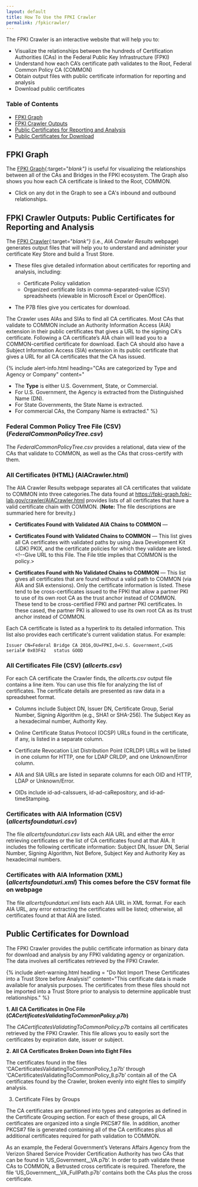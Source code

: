 ```yaml
---
layout: default 
title: How To Use the FPKI Crawler
permalink: /fpkicrawler/
---
```


The FPKI Crawler is an interactive website that will help you to:

* Visualize the relationships between the hundreds of Certification Authorities (CAs) in the Federal Public Key Infrastructure (FPKI)
* Understand how each CA’s certificate path validates to the Root, Federal Common Policy CA (COMMON)<!--I don't see that the Graph shows you how each CA validates to COMMON.--> 
* Obtain output files with public certificate information for reporting and analysis
* Download public certificates

### Table of Contents
<!--This intro didn't fully encapsulate all that the FPKI Crawler does, so I added the rest--hopefully correct. -->  
<!--This is a TOC for reader navigation--LaChelle prefers.-->
* [FPKI Graph](#fpki-graph)
* [FPKI Crawler Outputs](#fpki-crawler-outputs)
* [Public Certificates for Reporting and Analysis](#public-certificates-for-reporting-and-analysis)
* [Public Certificates for Download](#public-certificates-for-download)

## FPKI Graph

The [FPKI Graph](https://fpki-graph.fpki-lab.gov/){:target="_blank"}_ is useful for visualizing the relationships between all of the CAs and Bridges in the FPKI ecosystem. The Graph also shows you how each CA certificate is linked to the Root, COMMON.<!--I don't see the COMMON linkage in the Graph.--> 

* Click on any dot in the Graph to see a CA's inbound and outbound relationships. 

## FPKI Crawler Outputs:  Public Certificates for Reporting and Analysis

The [FPKI Crawler](https://fpki-graph.fpki-lab.gov/crawler/){:target="_blank"}_ (i.e., _AIA Crawler Results_ webpage) generates output files that will help you to understand and administer your certificate Key Store and build a Trust Store.

* These files give detailed information about certificates for reporting and analysis, including:

  * Certificate Policy validation
  * Organized certificate lists in comma-separated-value (CSV) spreadsheets (viewable in Microsoft Excel or OpenOffice)<!--The files are in different formats--csv, html, xml, etc.-->.

* The P7B files give you certicates for download.

The Crawler uses AIAs and SIAs to find all CA certificates. Most CAs that validate to COMMON include an Authority Information Access (AIA) extension in their public certificates that gives a URL to the signing CA's certificate. Following a CA certificate’s AIA chain will lead you to a COMMON-certified certificate for download.<!--Isn't that what the P7B files are for?--> Each CA should also have a Subject Information Access (SIA) extension in its public certificate that gives a URL for all CA certificates that the CA has issued.

{% include alert-info.html heading="CAs are categorized by Type and Agency or Company" content="

* The **Type** is either U.S. Government, State, or Commercial.
* For U.S. Government, the Agency is extracted from the Distinguished Name (DN). 
* For State Governments, the State Name is extracted. 
* For commercial CAs, the Company Name is extracted." %}

### Federal Common Policy Tree File (CSV) (_FederalCommonPolicyTree.csv_)

The _FederalCommonPolicyTree.csv_ provides a relational, data view of <!--All?-->the CAs that validate to COMMON, as well as the CAs that cross-certify with them. <!--If All, then this is also an All Certificates output file and summary 3 bullets below belong above this section.-->

### All Certificates (HTML) (AIACrawler.html)

<!--Real Description: "Crawler Output as HTML
Lists Certificate Paths to Common Policy and **Validating Policies**"-->

The AIA Crawler Results webpage separates all CA certificates that validate to COMMON into three categories.The data found at https://fpki-graph.fpki-lab.gov/crawler/AIACrawler.html provides lists of all certificates that have a valid certificate chain with COMMON.  <!--Third one below is those that do NOT validate to COMMON.--> (**Note:** The file descriptions are summaried here for brevity.)

* **Certificates Found with Validated AIA Chains to COMMON** &mdash; <!--What is the file format? Other Files give the format.>This list gives all CA certificates with validated paths to COMMON. <!--Give URL to this File. The File title implies that COMMON is the policy.-->

* **Certificates Found with Validated Chains to COMMON** &mdash; This list gives all CA certificates with validated paths by using Java Development Kit (JDK) PKIX, and the certificate policies for which they validate are listed.  <!--Give URL to this File. The File title implies that COMMON is the policy.> 

* **Certificates Found with No Validated Chains to COMMON** &mdash; This list gives all certificates that are found without a valid path to COMMON (via AIA and SIA extensions). Only the certificate information is listed. These tend to be cross-certificates issued to the FPKI that allow a partner PKI to use of its own root CA as the trust anchor instead of COMMON.<!--Explain how cross-certificates can be issued to the whole FPKI itself. Meaning is cross-certificates between FPKI CAs and partner PKI CAs?--> These tend to be cross-certified FPKI and partner PKI certificates. In these cased, the partner PKI is allowed to use its own root CA as its trust anchor instead of COMMON.

Each CA certificate is listed as a hyperlink to its detailed information. <!--Aren't those above in other lists also hyperlinked? Not stated in those cases.-->This list also provides each certificate's current validation status. For example:

   ```
Issuer CN=Federal Bridge CA 2016,OU=FPKI,O=U.S. Government,C=US serial# 0x03F42   status GOOD
   ```

<!--XML format output file should come here - order on webpage shows this precedes CSV file.-->

### All Certificates File (CSV) (_allcerts.csv_)

For each CA certificate the Crawler finds, the _allcerts.csv_ output file contains a line item. You can use this file for analyzing the list of certificates. The certificate details are presented as raw data in a spreadsheet format. 

* Columns include Subject DN, Issuer DN, Certificate Group, Serial Number, Signing Algorithm (e.g., SHA1 or SHA-256). The Subject Key as a hexadecimal number, Authority Key.

* Online Certificate Status Protocol (OCSP) URLs found in the certificate<!--Will also be in an AIA or SIA extension?-->, if any, is listed in a separate column. 

* Certificate Revocation List Distribution Point (CRLDP) URLs will be listed in one column for HTTP, one for LDAP CRLDP, and one Unknown/Error column.

* AIA and SIA URLs are listed in separate columns for each OID and HTTP, LDAP or Unknown/Error. 

* OIDs include id-ad-caIssuers, id-ad-caRepository, and id-ad-timeStamping.

### Certificates with AIA Information (CSV) (_allcertsfoundaturi.csv_)

The file _allcertsfoundaturi.csv_ lists each AIA URL and either the error retrieving certificates or the list of CA certificates found at that AIA. It includes the following certificate information: Subject DN, Issuer DN, Serial Number, Signing Algorithm, Not Before, Subject Key and Authority Key as hexadecimal numbers.

### Certificates with AIA Information (XML) (_allcertsfoundaturi.xml_)   **This comes before the CSV format file on webpage**

The file _allcertsfoundaturi.xml_ lists each AIA URL in XML format. For each AIA URL, any error extracting the certificates will be listed; otherwise, all certificates found at that AIA are listed.

## Public Certificates for Download

The FPKI Crawler provides the public certificate information as binary data for download and analysis by any FPKI validating agency or organization. The data involves all certificates retrieved by the FPKI Crawler.

<!--This will be an alert warning box on the IDM.gov webpage.-->
{% include alert-warning.html heading = "Do Not Import These Certificates into a Trust Store before Analysis!" content="This certificate data is made available for analysis purposes. The certificates from these files should not be imported into a Trust Store prior to analysis to determine applicable trust relationships." %}

**1. All CA Certificates in One File (_CACertificatesValidatingToCommonPolicy.p7b_)**

The _CACertificatesValidatingToCommonPolicy.p7b_ contains all certificates retrieved by the FPKI Crawler. This file allows you to easily sort the certificates by expiration date, issuer or subject. 

**2. All CA Certificates Broken Down into Eight Files**

The certificates found in the files ‘CACertificatesValidatingToCommonPolicy_1.p7b’ through ‘CACertificatesValidatingToCommonPolicy_8.p7b’ contain all of the CA certificates found by the Crawler, broken evenly into eight files to simplify analysis.

3. Certificate Files by Groups

The CA certificates are partitioned into types and categories as defined in the Certificate Grouping section. For each of these groups, all CA certificates are organized into a single PKCS#7 file. In addition, another PKCS#7 file is generated containing all of the CA certificates plus all additional certificates required for path validation to COMMON.

As an example, the Federal Government’s Veterans Affairs Agency from the Verizon Shared Service Provider Certification Authority has two CAs that can be found in ‘US_Government__VA.p7b’. In order to path validate these CAs to COMMON, a Betrusted cross certificate is required. Therefore, the file ‘US_Government__VA_FullPath.p7b’ contains both the CAs plus the cross certificate.
